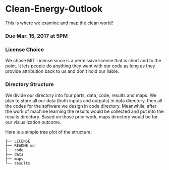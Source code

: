 # Clean-Energy-Outlook
This is where we examine and map the clean world!

### Due Mar. 15, 2017 at 5PM

### License Choice
We chose MIT License since is a permissive license that is short and to the point. It lets people do anything they want with our code as long as they provide attribution back to us and don’t hold our liable.

### Directory Structure
We divide our directory into four parts: data, code, results and maps.
We plan to store all our data (both inputs and outputs) in data directory, then all the codes for the software we design in code directory. Meanwhile, after the work of machine learning the results would be collected and put into the results directory. Based on those prior work, maps directory would be for our visiualization outcome.

Here is a simple tree plot of the structure:
```
├── LICENSE
├── README.md
├── code
├── data
├── maps
└── results
```
